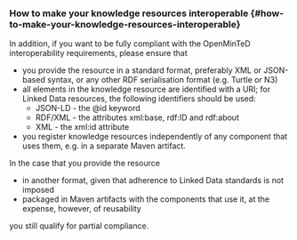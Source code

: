 ### ​How to make your knowledge resources interoperable {#how-to-make-your-knowledge-resources-interoperable}

In addition, if you want to be fully compliant with the OpenMinTeD interoperability requirements, please ensure that

* you provide the resource in a standard format, preferably XML or JSON-based syntax, or any other RDF serialisation format \(e.g. Turtle or N3\)
* all elements in the knowledge resource are identified with a URI; for Linked Data resources, the following identifiers should be used:
  * JSON-LD - the @id keyword
  * RDF/XML - the attributes xml:base, rdf:ID and rdf:about
  * XML - the xml:id attribute
* you register knowledge resources independently of any component that uses them, e.g. in a separate Maven artifact.

In the case that you provide the resource

* in another format, given that adherence to Linked Data standards is not imposed
* packaged in Maven artifacts with the components that use it, at the expense, however, of reusability

you still qualify for partial compliance.

